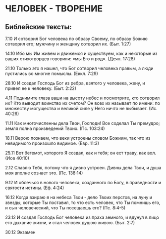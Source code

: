 ЧЕЛОВЕК - ТВОРЕНИЕ
==================

## Библейские тексты:

7.10 И сотворил Бог человека по образу Своему, по образу Божию сотворил его; мужчину и женщину сотворил их. 
(Быт. 1:27)

14.10 Ибо мы Им живем и движемся и существуем, как и некоторые из ваших стихотворцев говорили: «мы Его и род». 
(Деян. 17:28)

21.10 Только это я нашел, что Бог сотворил человека правым, а
люди пустились во многие помыслы. 
(Еккл. 7:29)

28.10 И создал Господь Бог из ребра, взятого у человека, жену, и
привел ее к человеку. 
(Быт. 2:22)

4.11 Поднимите глаза ваши на высоту небес и посмотрите, кто сотворил их? Кто выводит воинство их счетом? Он всех их называет по имени: по множеству могущества и великой силе у Него ничто не выбывает. 
(Ис. 40:26)

11.11 Как многочисленны дела Твои, Господи! Все соделал Ты премудро; земля полна произведений Твоих. 
(Пс. 103:24)

18.11 Верою познаем, что веки устроены словом Божиим, так что из невидимого произошло видимое. 
(Евр. 11:3)

25.11 Вот бегемот, которого Я создал, как и тебя; он ест траву, как вол. 
(Иов 40:10)

2.12 Славлю Тебя, потому что я дивно устроен. Дивны дела Твои, и душа моя вполне сознает это. 
(Пс. 138:14)

9.12 И облечься в нового человека, созданного по Богу, в праведности и святости истины. 
(Еф. 4:24)

16.12 Когда взираю я на небеса Твои - дело Твоих перстов, на луну и звезды, которые Ты поставил, то что есть человек, что Ты помнишь его, и сын человеческий, что Ты посещаешь его? 
(Пс. 8:4-5)

23.12 И создал Господь Бог человека из праха земного, и вдунул в лицо его дыхание жизни, и стал человек душою живою. 
(Быт. 2:7)

30.12 Экзамен